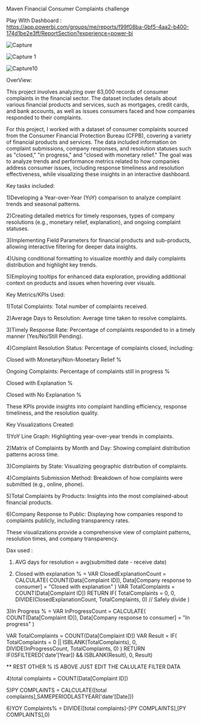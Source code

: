 Maven Financial Consumer Complaints challenge

Play WIth Dashboard : https://app.powerbi.com/groups/me/reports/f99f08ba-0bf5-4aa2-b400-174d1be2e3ff/ReportSection?experience=power-bi

![Capture](https://github.com/user-attachments/assets/318b4af8-2af6-4eb7-ae04-11486b618332)

![Capture 1](https://github.com/user-attachments/assets/69e1c8b2-46b5-456d-9ee4-d2b682909a3c)

![Capture10](https://github.com/user-attachments/assets/a7401f9d-a7ac-4b81-b622-96997012cadc)



OverView:

This project involves analyzing over 63,000 records of consumer complaints in the financial sector. The dataset includes details about various financial products and services, such as mortgages, credit cards, and bank accounts, as well as issues consumers faced and how companies responded to their complaints.


For this project, I worked with a dataset of consumer complaints sourced from the Consumer Financial Protection Bureau (CFPB), covering a variety of financial products and services. The data included information on complaint submissions, company responses, and resolution statuses such as "closed," "in progress," and "closed with monetary relief." The goal was to analyze trends and performance metrics related to how companies address consumer issues, including response timeliness and resolution effectiveness, while visualizing these insights in an interactive dashboard.

Key tasks included:

1)Developing a Year-over-Year (YoY) comparison to analyze complaint trends and seasonal patterns.

2)Creating detailed metrics for timely responses, types of company resolutions (e.g., monetary relief, explanation), and ongoing complaint statuses.

3)Implementing Field Parameters for financial products and sub-products, allowing interactive filtering for deeper data insights.

4)Using conditional formatting to visualize monthly and daily complaints distribution and highlight key trends.

5)Employing tooltips for enhanced data exploration, providing additional context on products and issues when hovering over visuals.


Key Metrics/KPIs Used:

1)Total Complaints: Total number of complaints received.

2)Average Days to Resolution: Average time taken to resolve complaints.

3)Timely Response Rate: Percentage of complaints responded to in a timely manner (Yes/No/Still Pending).

4)Complaint Resolution Status: 
Percentage of complaints closed, including:

Closed with Monetary/Non-Monetary Relief %

Ongoing Complaints: Percentage of complaints still in progress %

Closed with Explanation %

Closed with No Explanation %

These KPIs provide insights into complaint handling efficiency, response timeliness, and the resolution quality.

Key Visualizations Created:

1)YoY Line Graph: Highlighting year-over-year trends in complaints.

2)Matrix of Complaints by Month and Day: Showing complaint distribution patterns across time.

3)Complaints by State: Visualizing geographic distribution of complaints.

4)Complaints Submission Method: Breakdown of how complaints were submitted (e.g., online, phone).

5)Total Complaints by Products: Insights into the most complained-about financial products.

6)Company Response to Public: Displaying how companies respond to complaints publicly, including transparency rates.

These visualizations provide a comprehensive view of complaint patterns, resolution times, and company transparency.

Dax used :
1) AVG days for resolution = avg(submitted date - receive date)

2) Closed with explanation % = 
VAR ClosedExplanationCount = 
    CALCULATE(
        COUNT(Data[Complaint ID]), 
        Data[Company response to consumer] = "Closed with explanation"
    )
VAR TotalComplaints = COUNT(Data[Complaint ID])
RETURN 
IF(
    TotalComplaints = 0, 
    0, 
    DIVIDE(ClosedExplanationCount, TotalComplaints, 0)  // Safely divide
)

3)In Progress % = 
VAR InProgressCount = 
    CALCULATE(
        COUNT(Data[Complaint ID]), 
        Data[Company response to consumer] = "In progress"
    )
    
VAR TotalComplaints = COUNT(Data[Complaint ID])
VAR Result =
    IF(
        TotalComplaints = 0 || ISBLANK(TotalComplaints),
        0,
        DIVIDE(InProgressCount, TotalComplaints, 0)
    )
RETURN 
IF(ISFILTERED('date'[Year]) && ISBLANK(Result), 0, Result)

** REST OTHER % IS ABOVE JUST EDIT THE CALULATE FILTER DATA

4)total complaints = COUNT(Data[Complaint ID])

5)PY COMPLAINTS = CALCULATE([total complaints],SAMEPERIODLASTYEAR('date'[Date]))

6)YOY Complaints% = DIVIDE([total complaints]-[PY COMPLAINTS],[PY COMPLAINTS],0)
